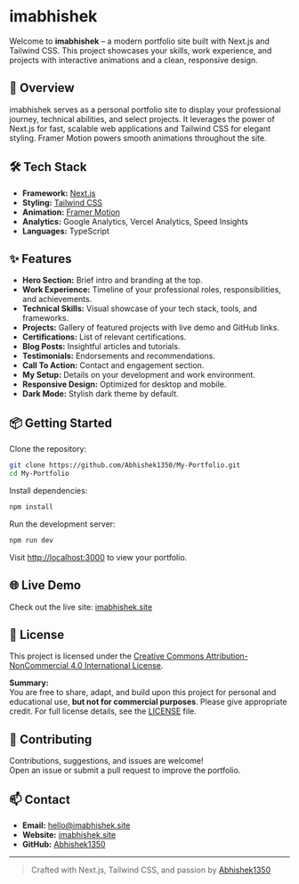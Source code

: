 # imabhishek

Welcome to **imabhishek** – a modern portfolio site built with Next.js and Tailwind CSS. This project showcases your skills, work experience, and projects with interactive animations and a clean, responsive design.

## 🚀 Overview

imabhishek serves as a personal portfolio site to display your professional journey, technical abilities, and select projects. It leverages the power of Next.js for fast, scalable web applications and Tailwind CSS for elegant styling. Framer Motion powers smooth animations throughout the site.

## 🛠️ Tech Stack

- **Framework:** [Next.js](https://nextjs.org/)
- **Styling:** [Tailwind CSS](https://tailwindcss.com/)
- **Animation:** [Framer Motion](https://www.framer.com/motion/)
- **Analytics:** Google Analytics, Vercel Analytics, Speed Insights
- **Languages:** TypeScript

## ✨ Features

- **Hero Section:** Brief intro and branding at the top.
- **Work Experience:** Timeline of your professional roles, responsibilities, and achievements.
- **Technical Skills:** Visual showcase of your tech stack, tools, and frameworks.
- **Projects:** Gallery of featured projects with live demo and GitHub links.
- **Certifications:** List of relevant certifications.
- **Blog Posts:** Insightful articles and tutorials.
- **Testimonials:** Endorsements and recommendations.
- **Call To Action:** Contact and engagement section.
- **My Setup:** Details on your development and work environment.
- **Responsive Design:** Optimized for desktop and mobile.
- **Dark Mode:** Stylish dark theme by default.

## 📦 Getting Started

Clone the repository:

```bash
git clone https://github.com/Abhishek1350/My-Portfolio.git
cd My-Portfolio
```

Install dependencies:

```bash
npm install
```

Run the development server:

```bash
npm run dev
```

Visit [http://localhost:3000](http://localhost:3000) to view your portfolio.

## 🌐 Live Demo

Check out the live site: [imabhishek.site](https://www.imabhishek.site)

## 📄 License

This project is licensed under the [Creative Commons Attribution-NonCommercial 4.0 International License](https://creativecommons.org/licenses/by-nc/4.0/).

**Summary:**  
You are free to share, adapt, and build upon this project for personal and educational use, **but not for commercial purposes**. Please give appropriate credit. For full license details, see the [LICENSE](LICENSE) file.

## 🤝 Contributing

Contributions, suggestions, and issues are welcome!  
Open an issue or submit a pull request to improve the portfolio.

## 📫 Contact

- **Email:** hello@imabhishek.site
- **Website:** [imabhishek.site](https://www.imabhishek.site)
- **GitHub:** [Abhishek1350](https://github.com/Abhishek1350)

---

> Crafted with Next.js, Tailwind CSS, and passion by [Abhishek1350](https://github.com/Abhishek1350)